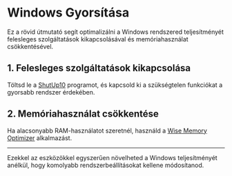 # Windows Gyorsítása

Ez a rövid útmutató segít optimalizálni a Windows rendszered teljesítményét felesleges szolgáltatások kikapcsolásával és memóriahasználat csökkentésével.

## 1. Felesleges szolgáltatások kikapcsolása
Töltsd le a [ShutUp10](https://www.oo-software.com/en/shutup10) programot, és kapcsold ki a szükségtelen funkciókat a gyorsabb rendszer érdekében.

## 2. Memóriahasználat csökkentése
Ha alacsonyabb RAM-használatot szeretnél, használd a [Wise Memory Optimizer](https://www.wisecleaner.com/wise-memory-optimizer.html) alkalmazást.

---
Ezekkel az eszközökkel egyszerűen növelheted a Windows teljesítményét anélkül, hogy komolyabb rendszerbeállításokat kellene módosítanod.

